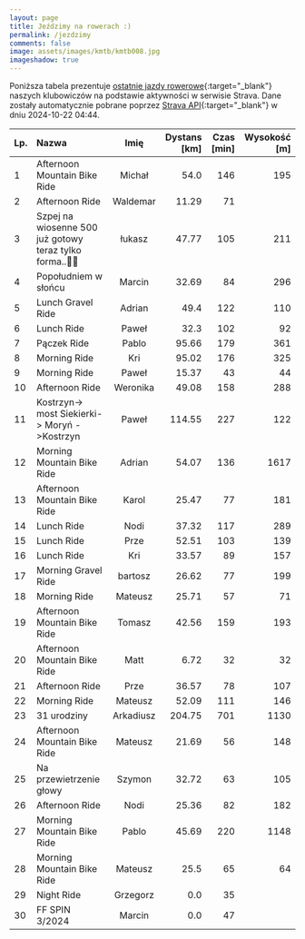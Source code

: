 ```yaml
---
layout: page
title: Jeździmy na rowerach :)
permalink: /jezdzimy
comments: false
image: assets/images/kmtb/kmtb008.jpg
imageshadow: true
---
```


Poniższa tabela prezentuje [ostatnie jazdy rowerowe](https://www.strava.com/clubs/336381){:target="_blank"} naszych klubowiczów na podstawie aktywności w serwisie Strava. Dane zostały automatycznie pobrane poprzez [Strava API](https://developers.strava.com/docs/reference/#api-Clubs-getClubActivitiesById){:target="_blank"} w dniu 2024-10-22 04:44.

Lp. | Nazwa | Imię | Dystans [km] | Czas [min] | Wysokość [m]
:--- | :--- | :---: | ---: | ---: | ---:
1|Afternoon Mountain Bike Ride|Michał|54.0|146|195
2|Afternoon Ride|Waldemar|11.29|71|
3|Szpej na wiosenne 500 już gotowy teraz tylko forma..🤪🫡|łukasz|47.77|105|211
4|Popołudniem w słońcu|Marcin|32.69|84|296
5|Lunch Gravel Ride|Adrian|49.4|122|110
6|Lunch Ride|Paweł|32.3|102|92
7|Pączek Ride|Pablo|95.66|179|361
8|Morning Ride|Kri|95.02|176|325
9|Morning Ride|Paweł|15.37|43|44
10|Afternoon Ride|Weronika|49.08|158|288
11|Kostrzyn-> most Siekierki-> Moryń ->Kostrzyn|Paweł|114.55|227|122
12|Morning Mountain Bike Ride|Adrian|54.07|136|1617
13|Afternoon Mountain Bike Ride|Karol|25.47|77|181
14|Lunch Ride|Nodi|37.32|117|289
15|Lunch Ride|Prze|52.51|103|139
16|Lunch Ride|Kri|33.57|89|157
17|Morning Gravel Ride|bartosz|26.62|77|199
18|Morning Ride|Mateusz|25.71|57|71
19|Afternoon Mountain Bike Ride|Tomasz|42.56|159|193
20|Afternoon Mountain Bike Ride|Matt|6.72|32|32
21|Afternoon Ride|Prze|36.57|78|107
22|Morning Ride|Mateusz|52.09|111|146
23|31 urodziny|Arkadiusz|204.75|701|1130
24|Afternoon Mountain Bike Ride|Mateusz|21.69|56|148
25|Na przewietrzenie głowy|Szymon|32.72|63|105
26|Afternoon Ride|Nodi|25.36|82|182
27|Morning Mountain Bike Ride|Pablo|45.69|220|1148
28|Morning Mountain Bike Ride|Mateusz|25.5|65|64
29|Night Ride|Grzegorz|0.0|35|
30|FF SPIN 3/2024|Marcin|0.0|47|
